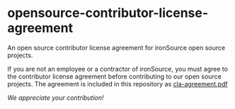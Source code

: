 # opensource-contributor-license-agreement

An open source contributor license agreement for ironSource open source projects. 

If you are not an employee or a contractor of ironSource, you must agree to the contributor license agreement before contributing to our open source projects. The agreement is included in this repository as [cla-agreement.pdf](https://raw.githubusercontent.com/ironSource/opensource-contributor-license-agreement/master/cla-agreement.pdf)

*We appreciate your contribution!*

